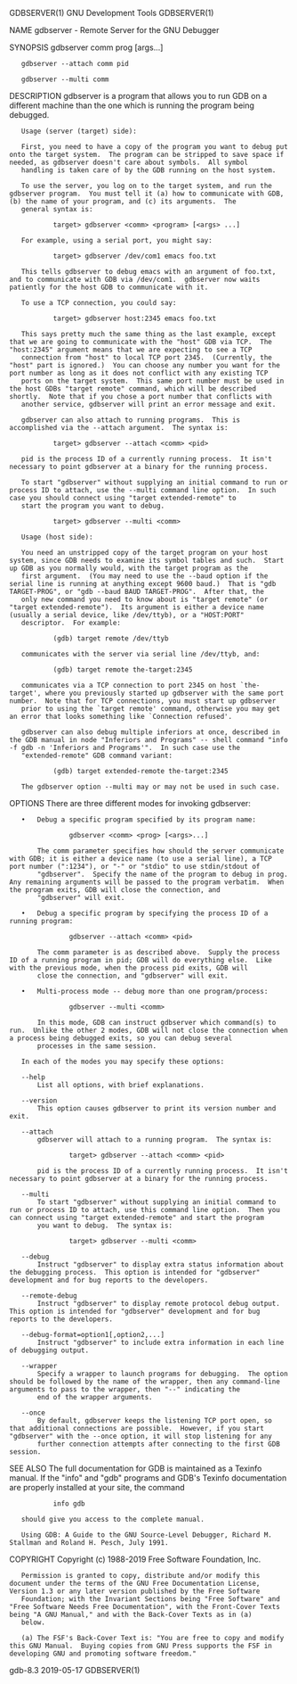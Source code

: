 GDBSERVER(1)                                                                                GNU Development Tools                                                                                GDBSERVER(1)

NAME
       gdbserver - Remote Server for the GNU Debugger

SYNOPSIS
       gdbserver comm prog [args...]

       gdbserver --attach comm pid

       gdbserver --multi comm

DESCRIPTION
       gdbserver is a program that allows you to run GDB on a different machine than the one which is running the program being debugged.

       Usage (server (target) side):

       First, you need to have a copy of the program you want to debug put onto the target system.  The program can be stripped to save space if needed, as gdbserver doesn't care about symbols.  All symbol
       handling is taken care of by the GDB running on the host system.

       To use the server, you log on to the target system, and run the gdbserver program.  You must tell it (a) how to communicate with GDB, (b) the name of your program, and (c) its arguments.  The
       general syntax is:

               target> gdbserver <comm> <program> [<args> ...]

       For example, using a serial port, you might say:

               target> gdbserver /dev/com1 emacs foo.txt

       This tells gdbserver to debug emacs with an argument of foo.txt, and to communicate with GDB via /dev/com1.  gdbserver now waits patiently for the host GDB to communicate with it.

       To use a TCP connection, you could say:

               target> gdbserver host:2345 emacs foo.txt

       This says pretty much the same thing as the last example, except that we are going to communicate with the "host" GDB via TCP.  The "host:2345" argument means that we are expecting to see a TCP
       connection from "host" to local TCP port 2345.  (Currently, the "host" part is ignored.)  You can choose any number you want for the port number as long as it does not conflict with any existing TCP
       ports on the target system.  This same port number must be used in the host GDBs "target remote" command, which will be described shortly.  Note that if you chose a port number that conflicts with
       another service, gdbserver will print an error message and exit.

       gdbserver can also attach to running programs.  This is accomplished via the --attach argument.  The syntax is:

               target> gdbserver --attach <comm> <pid>

       pid is the process ID of a currently running process.  It isn't necessary to point gdbserver at a binary for the running process.

       To start "gdbserver" without supplying an initial command to run or process ID to attach, use the --multi command line option.  In such case you should connect using "target extended-remote" to
       start the program you want to debug.

               target> gdbserver --multi <comm>

       Usage (host side):

       You need an unstripped copy of the target program on your host system, since GDB needs to examine its symbol tables and such.  Start up GDB as you normally would, with the target program as the
       first argument.  (You may need to use the --baud option if the serial line is running at anything except 9600 baud.)  That is "gdb TARGET-PROG", or "gdb --baud BAUD TARGET-PROG".  After that, the
       only new command you need to know about is "target remote" (or "target extended-remote").  Its argument is either a device name (usually a serial device, like /dev/ttyb), or a "HOST:PORT"
       descriptor.  For example:

               (gdb) target remote /dev/ttyb

       communicates with the server via serial line /dev/ttyb, and:

               (gdb) target remote the-target:2345

       communicates via a TCP connection to port 2345 on host `the-target', where you previously started up gdbserver with the same port number.  Note that for TCP connections, you must start up gdbserver
       prior to using the `target remote' command, otherwise you may get an error that looks something like `Connection refused'.

       gdbserver can also debug multiple inferiors at once, described in the GDB manual in node "Inferiors and Programs" -- shell command "info -f gdb -n 'Inferiors and Programs'".  In such case use the
       "extended-remote" GDB command variant:

               (gdb) target extended-remote the-target:2345

       The gdbserver option --multi may or may not be used in such case.

OPTIONS
       There are three different modes for invoking gdbserver:

       •   Debug a specific program specified by its program name:

                   gdbserver <comm> <prog> [<args>...]

           The comm parameter specifies how should the server communicate with GDB; it is either a device name (to use a serial line), a TCP port number (":1234"), or "-" or "stdio" to use stdin/stdout of
           "gdbserver".  Specify the name of the program to debug in prog.  Any remaining arguments will be passed to the program verbatim.  When the program exits, GDB will close the connection, and
           "gdbserver" will exit.

       •   Debug a specific program by specifying the process ID of a running program:

                   gdbserver --attach <comm> <pid>

           The comm parameter is as described above.  Supply the process ID of a running program in pid; GDB will do everything else.  Like with the previous mode, when the process pid exits, GDB will
           close the connection, and "gdbserver" will exit.

       •   Multi-process mode -- debug more than one program/process:

                   gdbserver --multi <comm>

           In this mode, GDB can instruct gdbserver which command(s) to run.  Unlike the other 2 modes, GDB will not close the connection when a process being debugged exits, so you can debug several
           processes in the same session.

       In each of the modes you may specify these options:

       --help
           List all options, with brief explanations.

       --version
           This option causes gdbserver to print its version number and exit.

       --attach
           gdbserver will attach to a running program.  The syntax is:

                   target> gdbserver --attach <comm> <pid>

           pid is the process ID of a currently running process.  It isn't necessary to point gdbserver at a binary for the running process.

       --multi
           To start "gdbserver" without supplying an initial command to run or process ID to attach, use this command line option.  Then you can connect using "target extended-remote" and start the program
           you want to debug.  The syntax is:

                   target> gdbserver --multi <comm>

       --debug
           Instruct "gdbserver" to display extra status information about the debugging process.  This option is intended for "gdbserver" development and for bug reports to the developers.

       --remote-debug
           Instruct "gdbserver" to display remote protocol debug output.  This option is intended for "gdbserver" development and for bug reports to the developers.

       --debug-format=option1[,option2,...]
           Instruct "gdbserver" to include extra information in each line of debugging output.

       --wrapper
           Specify a wrapper to launch programs for debugging.  The option should be followed by the name of the wrapper, then any command-line arguments to pass to the wrapper, then "--" indicating the
           end of the wrapper arguments.

       --once
           By default, gdbserver keeps the listening TCP port open, so that additional connections are possible.  However, if you start "gdbserver" with the --once option, it will stop listening for any
           further connection attempts after connecting to the first GDB session.

SEE ALSO
       The full documentation for GDB is maintained as a Texinfo manual.  If the "info" and "gdb" programs and GDB's Texinfo documentation are properly installed at your site, the command

               info gdb

       should give you access to the complete manual.

       Using GDB: A Guide to the GNU Source-Level Debugger, Richard M. Stallman and Roland H. Pesch, July 1991.

COPYRIGHT
       Copyright (c) 1988-2019 Free Software Foundation, Inc.

       Permission is granted to copy, distribute and/or modify this document under the terms of the GNU Free Documentation License, Version 1.3 or any later version published by the Free Software
       Foundation; with the Invariant Sections being "Free Software" and "Free Software Needs Free Documentation", with the Front-Cover Texts being "A GNU Manual," and with the Back-Cover Texts as in (a)
       below.

       (a) The FSF's Back-Cover Text is: "You are free to copy and modify this GNU Manual.  Buying copies from GNU Press supports the FSF in developing GNU and promoting software freedom."

gdb-8.3                                                                                           2019-05-17                                                                                     GDBSERVER(1)
